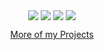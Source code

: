 <!-- GH Profile README -->

<p align="center">
  <a href="https://www.linkedin.com/in/mohnoor94/"><img align="center" src="https://img.shields.io/badge/linkedin-%230077B5.svg?&style=for-the-badge&logo=linkedin&logoColor=white" /></a>
  <a href="https://www.noor.guru/cv"><img align="center" src ="https://img.shields.io/badge/My CV-%FFFFFFFF.svg?&color=000000&style=for-the-badge&logo=readdotcv&logoColor=white"></a>
  <a href="https://twitter.com/mohnoor94"><img align="center" src="https://img.shields.io/badge/twitter-%231DA1F2.svg?&style=for-the-badge&logo=twitter&logoColor=white"/></a>
  <a href="https://www.noor.guru"><img align="center" src ="https://img.shields.io/badge/My Blog-%23FF7139.svg?&style=for-the-badge&logo=firefox&logoColor=white"></a>
</p>

<p align="center">
  <a href="https://github.com/NoorGuru">More of my Projects</a>
</p>
